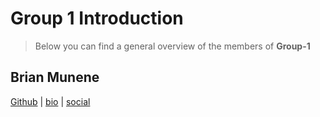 # Group 1 Introduction

> Below you can find a general overview of the members of **Group-1**

## Brian Munene

<!-- I'll need to add an image and some links -->

[Github](https://github.com/BrianMunene96) | [bio](https://www.example.com) |
[social](https://www.instagram.com/brajah_munene/?hl=en)
